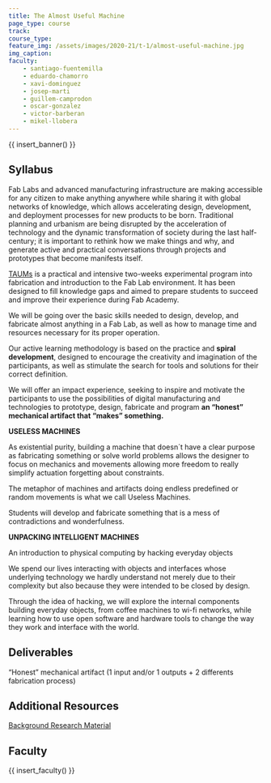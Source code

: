 ```yaml
---
title: The Almost Useful Machine
page_type: course
track:
course_type:
feature_img: /assets/images/2020-21/t-1/almost-useful-machine.jpg
img_caption: 
faculty: 
    - santiago-fuentemilla
    - eduardo-chamorro
    - xavi-dominguez
    - josep-marti
    - guillem-camprodon
    - oscar-gonzalez
    - victor-barberan
    - mikel-llobera
---
```


{{ insert_banner() }}

## Syllabus

Fab Labs and advanced manufacturing infrastructure are making accessible for any citizen to make anything anywhere while sharing it with global networks of knowledge, which allows accelerating design, development, and deployment processes for new products to be born. Traditional planning and urbanism are being disrupted by the acceleration of technology and the dynamic transformation of society during the last half-century; it is important to rethink how we make things and why, and generate active and practical conversations through projects and prototypes that become manifests itself.

 [TAUMs](https://hackmd.io/TdLbzvcbTrm8HG6xkYFNeg#The-Almost-Useful-Machines-Weeks---TAUMs) is a practical and intensive two-weeks experimental program into fabrication and introduction to the Fab Lab environment. It has been designed to fill knowledge gaps and aimed to prepare students to succeed and improve their experience during Fab Academy.

We will be going over the basic skills needed to design, develop, and fabricate almost anything in a Fab Lab, as well as how to manage time and resources necessary for its proper operation.

Our active learning methodology is based on the practice and **spiral development**, designed to encourage the creativity and imagination of the participants, as well as stimulate the search for tools and solutions for their correct definition.

We will offer an impact experience, seeking to inspire and motivate the participants to use the possibilities of digital manufacturing and technologies to prototype, design, fabricate and program **an “honest” mechanical artifact that “makes” something.**

**USELESS MACHINES**

As existential purity, building a machine that doesn´t have a clear purpose as fabricating something or solve world problems allows the designer to focus on mechanics and movements allowing more freedom to really simplify actuation forgetting about constraints.

The metaphor of machines and artifacts doing endless predefined or random movements is what we call Useless Machines.

Students will develop and fabricate something that is a mess of contradictions and wonderfulness.

**UNPACKING INTELLIGENT MACHINES**

An introduction to physical computing by hacking everyday objects

We spend our lives interacting with objects and interfaces whose underlying technology we hardly understand not merely due to their complexity but also because they were intended to be closed by design.

Through the idea of hacking, we will explore the internal components building everyday objects, from coffee machines to wi-fi networks, while learning how to use open software and hardware tools to change the way they work and interface with the world.

## Deliverables

“Honest” mechanical artifact (1 input and/or 1 outputs + 2 differents fabrication process)

## Additional Resources

[Background Research Material](https://hackmd.io/TdLbzvcbTrm8HG6xkYFNeg#Background-Research-Material)

## Faculty

{{ insert_faculty() }}